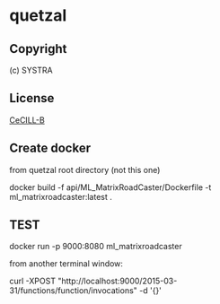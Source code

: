 
# quetzal
## Copyright
(c) SYSTRA
## License
[CeCILL-B](LICENSE.md)
## Create docker

from quetzal root directory (not this one)

docker build -f api/ML_MatrixRoadCaster/Dockerfile -t ml_matrixroadcaster:latest .


## TEST

docker run -p 9000:8080  ml_matrixroadcaster

from another terminal window:

curl -XPOST "http://localhost:9000/2015-03-31/functions/function/invocations" -d '{}'